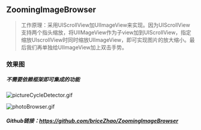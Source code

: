 ## ZoomingImageBrowser

> 工作原理：采用UIScrollView加UIImageView来实现。因为UIScrollView 支持两个指头缩放，将UIIMageView作为子view加到UIScrollView，指定缩放UIscrollView时同时缩放UIImageView，即可实现图片的放大缩小。最后我们再单独给UIImageView加上双击手势。

### 效果图
##### 不需要依赖框架即可集成的功能
![pictureCycleDetector.gif](http://upload-images.jianshu.io/upload_images/2473291-905709598ec3efd4.gif?imageMogr2/auto-orient/strip)



![photoBrowser.gif](http://upload-images.jianshu.io/upload_images/2473291-96280fd136949b39.gif?imageMogr2/auto-orient/strip)

##### Github链接：https://github.com/briceZhao/ZoomingImageBrowser